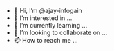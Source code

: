 - 👋 Hi, I’m @ajay-infogain
- 👀 I’m interested in ...
- 🌱 I’m currently learning ...
- 💞️ I’m looking to collaborate on ...
- 📫 How to reach me ...

<!---
ajay-infogain/ajay-infogain is a ✨ special ✨ repository because its `README.md` (this file) appears on your GitHub profile.
You can click the Preview link to take a look at your changes.
--->
